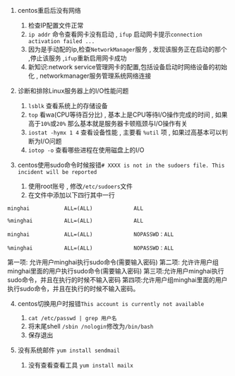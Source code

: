 1. centos重启后没有网络
	1. 检查IP配置文件正常
	2. `ip addr` 命令查看网卡没有启动 , `ifup` 启动网卡提示`connection activation failed ...`
	3. 因为是手动配的ip,检查`NetworkManager`服务 , 发现该服务正在启动的那个 ,停止该服务 ,`ifup`重新启用网卡成功
	4. 新知识:network service管理网卡的配置,包括设备启动时网络设备的初始化 , networkmanager服务管理系统网络连接

2. 诊断和排除Linux服务器上的I/O性能问题
	1. `lsblk` 查看系统上的存储设备 
	2. `top`  看wa(CPU等待百分比) , 基本上是CPU等待I/O操作完成的时间 , 如果高于`10%`或`20%` 那么基本就是服务器卡顿瓶颈与I/O操作有关
	3. `iostat -hymx 1 4` 查看设备性能 , 主要看 `%util` 项 , 如果过高基本可以判断为I/O问题
	4. `iotop -o`  查看哪些进程在使用磁盘上的I/O

3. centos使用sudo命令时候报错`# XXXX is not in the sudoers file. This incident will be reported`
	1. 使用root账号 , 修改`/etc/sudoers`文件
	2. 在文件中添加以下四行其中一行
```text
minghai           ALL=(ALL)             ALL 

%minghai          ALL=(ALL)             ALL

minghai           ALL=(ALL)             NOPASSWD：ALL

%minghai          ALL=(ALL)             NOPASSWD：ALL
```

第一项: 允许用户minghai执行sudo命令(需要输入密码)
第二项: 允许许用户组minghai里面的用户执行sudo命令(需要输入密码)
第三项:允许用户minghai执行sudo命令，并且在执行的时候不输入密码
第四项:允许用户组minghai里面的用户执行sudo命令，并且在执行的时候不输入密码。

4. centos切换用户时报错`This account is currently not available`
	1. `cat /etc/passwd | grep 用户名`
	2. 将末尾shell `/sbin /nologin`修改为`/bin/bash`
	3. 保存退出

5. 没有系统邮件 `yum install sendmail`
	1. 没有查看查看工具 `yum install mailx`